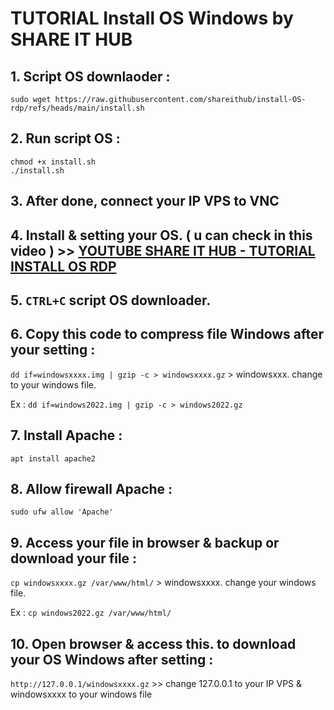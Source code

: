 # TUTORIAL Install OS Windows by SHARE IT HUB

## 1. Script OS downlaoder :
```
sudo wget https://raw.githubusercontent.com/shareithub/install-OS-rdp/refs/heads/main/install.sh
```

## 2. Run script OS :
```
chmod +x install.sh
./install.sh
```

## 3. After done, connect your IP VPS to VNC

## 4. Install & setting your OS. ( u can check in this video ) >> [YOUTUBE SHARE IT HUB - TUTORIAL INSTALL OS RDP](youtube.com)

## 5. `CTRL+C` script OS downloader.

## 6. Copy this code to compress file Windows after your setting :

`dd if=windowsxxxx.img | gzip -c > windowsxxxx.gz` > windowsxxx. change to your windows file. 

Ex : `dd if=windows2022.img | gzip -c > windows2022.gz`

## 7. Install Apache : 

`apt install apache2`

## 8. Allow firewall Apache : 

`sudo ufw allow 'Apache'`

## 9. Access your file in browser & backup or download your file : 

`cp windowsxxxx.gz /var/www/html/` > windowsxxxx. change your windows file. 

Ex : `cp windows2022.gz /var/www/html/`

## 10. Open browser & access this. to download your OS Windows after setting : 

`http://127.0.0.1/windowsxxxx.gz` >> change 127.0.0.1 to your IP VPS & windowsxxxx to your windows file

